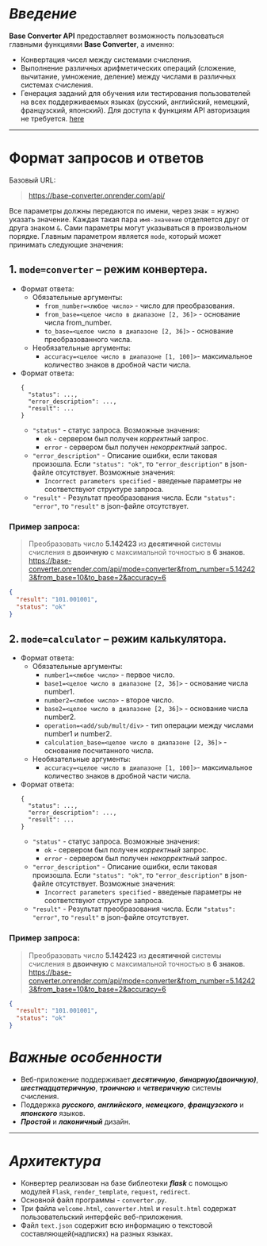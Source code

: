 # ***Введение***
**Base Converter API** предоставляет возможность пользоваться главными функциями **Base Converter**, а именно:
+	Конвертация чисел между системами счисления.
+	Выполнение различных арифметических операций (сложение, вычитание, умножение, деление) между числами в различных системах счисления.
+	Генерация заданий для обучения или тестирования пользователей на всех поддерживаемых языках (русский, английский, немецкий, французский, японский).
Для доступа к функциям API авторизация не требуется.
[here](#введение)
___
# **Формат запросов и ответов**
Базовый URL: 
>https://base-converter.onrender.com/api/

Все параметры должны передаются по имени, через знак = нужно указать значение. Каждая такая пара ```имя-значение``` отделяется друг от друга знаком ```&```. Сами параметры могут указываться в произвольном порядке.
Главным параметром является ```mode```, который может принимать следующие значения:

## 1. ```mode=converter``` – режим конвертера.
- Формат ответа:
   - Обязательные аргументы:
      - ```from_number=<любое число>``` - число для преобразования.
      - ```from_base=<целое число в диапазоне [2, 36]>``` - основание числа from_number.
      - ```to_base=<целое число в диапазоне [2, 36]>``` - основание преобразованного числа.
   - Необязательные аргументы:
      - ```accuracy=<целое число в диапазоне [1, 100]>```- максимальное количество знаков в дробной части числа.
- Формат ответа:
     ```
     {
       "status": ...,
       "error_description": ...,
       "result": ...
     }
     ```
     - ```"status"``` - статус запроса. Возможные значения:
        - ```ok``` - сервером был получен *корректный* запрос.
        - ```error``` - сервером был получен *некорректный* запрос.
     - ```"error_description"``` - Описание ошибки, если таковая произошла. Если ```"status": "ok"```, то ```"error_description"``` в json-файле отсутствует. Возможные значения:
        - ```Incorrect parameters specified``` - введеные параметры не соответствуют структуре запроса.
     - ```"result"``` - Результат преобразования числа. Если ```"status": "error"```, то ```"result"``` в json-файле отсутствует.
### **Пример запроса**:
> Преобразовать число **5.142423** из **десятичной** системы счисления в **двоичную** с максимальной точностью в **6 знаков**.\
> https://base-converter.onrender.com/api/mode=converter&from_number=5.142423&from_base=10&to_base=2&accuracy=6
 ```json
{
   "result": "101.001001",
   "status": "ok"
}
 ```

## 2. ```mode=calculator``` – режим калькулятора.
- Формат ответа:
   - Обязательные аргументы:
      - ```number1=<любое число>``` - первое число.
      - ```base1=<целое число в диапазоне [2, 36]>``` - основание числа number1.
      - ```number2=<любое число>``` - второе число.
      - ```base2=<целое число в диапазоне [2, 36]>``` - основание числа number2.
      - ```operation=<add/sub/mult/div>``` - тип операции между числами number1 и number2.
      - ```calculation_base=<целое число в диапазоне [2, 36]>``` - основание посчитанного числа.
   - Необязательные аргументы:
      - ```accuracy=<целое число в диапазоне [1, 100]>```- максимальное количество знаков в дробной части числа.
- Формат ответа:
     ```
     {
       "status": ...,
       "error_description": ...,
       "result": ...
     }
     ```
     - ```"status"``` - статус запроса. Возможные значения:
        - ```ok``` - сервером был получен *корректный* запрос.
        - ```error``` - сервером был получен *некорректный* запрос.
     - ```"error_description"``` - Описание ошибки, если таковая произошла. Если ```"status": "ok"```, то ```"error_description"``` в json-файле отсутствует. Возможные значения:
        - ```Incorrect parameters specified``` - введеные параметры не соответствуют структуре запроса.
     - ```"result"``` - Результат преобразования числа. Если ```"status": "error"```, то ```"result"``` в json-файле отсутствует.
### **Пример запроса**:
> Преобразовать число **5.142423** из **десятичной** системы счисления в **двоичную** с максимальной точностью в **6 знаков**.\
> https://base-converter.onrender.com/api/mode=converter&from_number=5.142423&from_base=10&to_base=2&accuracy=6
 ```json
{
   "result": "101.001001",
   "status": "ok"
}
 ```
  












# ***Важные особенности***
+ Веб-приложение поддерживает ***десятичную***, ***бинарную(двоичную)***, ***шестнадцатеричную***, ***троичною*** и ***четверичную*** системы счисления.
+ Поддержка ***русского***, ***английского***, ***немецкого***, ***французского*** и ***японского*** языков.
+ ***Простой*** и ***лаконичный*** дизайн.
___
# ***Архитектура***
+ Конвертер реализован на базе библеотеки ***flask*** с помощью модулей `Flask`, `render_template`, `request`, `redirect`.
+ Основной файл программы - `converter.py`.
+ Три файла `welcome.html`, `converter.html` и `result.html` содержат пользовательский интерфейс веб-приложения.
+ Файл `text.json` содержит всю информацию о текстовой составляющей(надписях) на разных языках.
